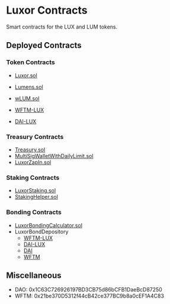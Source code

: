 # Luxor Contracts
Smart contracts for the LUX and LUM tokens.

## Deployed Contracts

### Token Contracts
- [Luxor.sol](https://ftmscan.com/address/0x01ABFdF9AA9B1689f5497409112e327B51397783#code)
- [Lumens.sol](https://ftmscan.com/address/0x204Fd448DED97A87A442a512768503e3fd175d70#code)
- [wLUM.sol](https://ftmscan.com/address/0x191d2e37220Ce03BC0B83E19c23a1f6e4133A7b1#code)

- [WFTM-LUX](https://ftmscan.com/address/0x977d428e3Fca17118ed3d68907845591fB2B7fd7#code)
- [DAI-LUX](https://ftmscan.com/address/0xf21e7307F8A0C18bF72fe3880EFe82868cC7EeB5#code)

### Treasury Contracts
- [Treasury.sol](https://ftmscan.com/address/0x37489dBC4D2420C5ece0ab0F90886a69a683E75F#code)
- [MultiSigWalletWithDailyLimit.sol](https://ftmscan.com/address/0xFa5Ebc2731ec2292bc4Cdc192d2a5f6F4B312e92#code)
- [LuxorZapIn.sol](https://ftmscan.com/address/0xaf7060B7821A51293462710484FF78FEAb57fbA6#code)

### Staking Contracts
- [LuxorStaking.sol](https://ftmscan.com/address/0xa528f9142D4131490bBA0D9d70288730F8A6205E#code)
- [StakingHelper.sol](https://ftmscan.com/address/0x4De6029b9091b5Ba081e182c0Cf0E5788752EdF7#code)

### Bonding Contracts
- [LuxorBondingCalculator.sol](https://ftmscan.com/address/0xB95DBA7709418B08C3100B3D8D1aAcA073F09F51#code)
- LuxorBondDepository
    - [WFTM-LUX](https://ftmscan.com/address/0xD1aBB2e4b53BFfba07eE8c13D9Ea02EE2b5F45df#code)
    - [DAI-LUX](https://ftmscan.com/address/0x115D63A73Ab988b5f8a2bc61682803D82bbe01b0#code)
    - [DAI](https://ftmscan.com/address/0xe36B6905ED81141CCE7f4B67d28EFBf5E6a26d0B#code)
    - [WFTM](https://ftmscan.com/address/0xa2967b2DACa73cE9D1f89f399F9B8E9810C20934#code)


## Miscellaneous
- DAO: 0x1C63C726926197BD3CB75d86bCFB1DaeBcD87250
- WFTM: 0x21be370D5312f44cB42ce377BC9b8a0cEF1A4C83